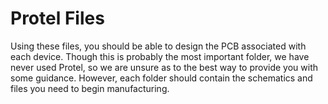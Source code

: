 # Protel Files

Using these files, you should be able to design the PCB associated with each device. Though this is probably the most important folder, we have never used Protel, so we are unsure as to the best way to provide you with some guidance. However, each folder should contain the schematics and files you need to begin manufacturing.